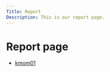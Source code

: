 ```yaml
---
Title: Report
Description: This is our report page.
---
```


Report page
==========================

* [kmom01](report/kmom01)